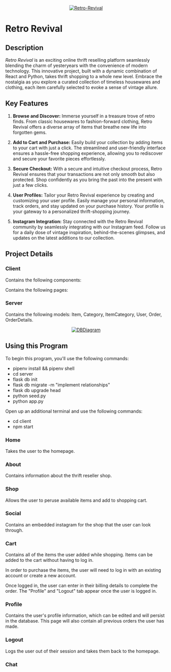 <p align="center">
  <a href="https://imgbb.com/">
    <img src="https://i.ibb.co/NNf3Fvf/Retro-Revival.png" alt="Retro-Revival" border="0">
  </a>
</p>

# Retro Revival

## Description

_Retro Revival_ is an exciting online thrift reselling platform seamlessly blending the charm of yesteryears with the convenience of modern technology. This innovative project, built with a dynamic combination of React and Python, takes thrift shopping to a whole new level. Embrace the nostalgia as you explore a curated collection of timeless housewares and clothing, each item carefully selected to evoke a sense of vintage allure.

## Key Features

1. **Browse and Discover:**
   Immerse yourself in a treasure trove of retro finds. From classic housewares to fashion-forward clothing, Retro Revival offers a diverse array of items that breathe new life into forgotten gems.

2. **Add to Cart and Purchase:**
   Easily build your collection by adding items to your cart with just a click. The streamlined and user-friendly interface ensures a hassle-free shopping experience, allowing you to rediscover and secure your favorite pieces effortlessly.

3. **Secure Checkout:**
   With a secure and intuitive checkout process, Retro Revival ensures that your transactions are not only smooth but also protected. Shop confidently as you bring the past into the present with just a few clicks.

4. **User Profiles:**
   Tailor your Retro Revival experience by creating and customizing your user profile. Easily manage your personal information, track orders, and stay updated on your purchase history. Your profile is your gateway to a personalized thrift-shopping journey.

5. **Instagram Integration:**
   Stay connected with the Retro Revival community by seamlessly integrating with our Instagram feed. Follow us for a daily dose of vintage inspiration, behind-the-scenes glimpses, and updates on the latest additions to our collection.

## Project Details

<h3><b>Client</b></h3>

Contains the following components:

Contains the following pages:

<h3><p>Server</p></h3>

Contains the following models: Item, Category, ItemCategory, User, Order, OrderDetails.

<p align="center">
  <a href="https://ibb.co/Gp7bf9q">
    <img src="https://i.ibb.co/kBKWVJt/DBDiagram.png" alt="DBDiagram" border="0">
  </a>
</p>

## Using this Program

To begin this program, you'll use the following commands:

<ul>
<li>pipenv install && pipenv shell</li>
<li>cd server</li>
<li>flask db init</li>
<li>flask db migrate -m "implement relationships"</li>
<li>flask db upgrade head</li>
<li>python seed.py</li>
<li>python app.py</li>
</ul>

Open up an additional terminal and use the following commands:

<ul>
<li>cd client</li>
<li>npm start</li>
</ul>

<h3><p>Home</p></h3>

Takes the user to the homepage.

<h3><p>About</p></h3>

Contains information about the thrift reseller shop.

<h3><p>Shop</p></h3>

Allows the user to peruse available items and add to shopping cart.

<h3><p>Social</p></h3>

Contains an embedded instagram for the shop that the user can look through.

<h3><p>Cart</p></h3>

Contains all of the items the user added while shopping. Items can be added to the cart without having to log in.

In order to purchase the items, the user will need to log in with an existing account or create a new account.

Once logged in, the user can enter in their billing details to complete the order. The "Profile" and "Logout" tab appear once the user is logged in.

<h3><p>Profile</p></h3>

Contains the user's profile information, which can be edited and will persist in the database. This page will also contain all previous orders the user has made.

<h3><p>Logout</p></h3>

Logs the user out of their session and takes them back to the homepage.

<h3><p>Chat</p></h3>

